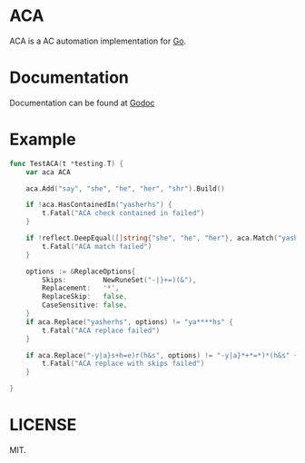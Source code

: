 # ACA
ACA is a AC automation implementation for [Go](https://golang.org). 

# Documentation
Documentation can be found at [Godoc](https://godoc.org/github.com/cosiner/aca)

# Example
```Go
func TestACA(t *testing.T) {
	var aca ACA

	aca.Add("say", "she", "he", "her", "shr").Build()

	if !aca.HasContainedIn("yasherhs") {
		t.Fatal("ACA check contained in failed")
	}

	if !reflect.DeepEqual([]string{"she", "he", "her"}, aca.Match("yasherhs")) {
		t.Fatal("ACA match failed")
	}

	options := &ReplaceOptions{
		Skips:         NewRuneSet("-|}+=)(&"),
		Replacement:   '*',
		ReplaceSkip:   false,
		CaseSensitive: false,
	}
	if aca.Replace("yasherhs", options) != "ya****hs" {
		t.Fatal("ACA replace failed")
	}

	if aca.Replace("-y|a}s+h=e)r(h&s", options) != "-y|a}*+*=*)*(h&s" {
		t.Fatal("ACA replace with skips failed")
	}

}
```

# LICENSE
MIT.

